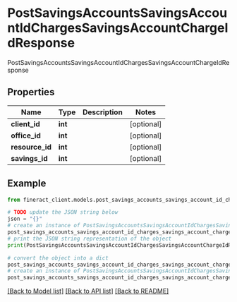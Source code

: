 # PostSavingsAccountsSavingsAccountIdChargesSavingsAccountChargeIdResponse

PostSavingsAccountsSavingsAccountIdChargesSavingsAccountChargeIdResponse

## Properties

Name | Type | Description | Notes
------------ | ------------- | ------------- | -------------
**client_id** | **int** |  | [optional] 
**office_id** | **int** |  | [optional] 
**resource_id** | **int** |  | [optional] 
**savings_id** | **int** |  | [optional] 

## Example

```python
from fineract_client.models.post_savings_accounts_savings_account_id_charges_savings_account_charge_id_response import PostSavingsAccountsSavingsAccountIdChargesSavingsAccountChargeIdResponse

# TODO update the JSON string below
json = "{}"
# create an instance of PostSavingsAccountsSavingsAccountIdChargesSavingsAccountChargeIdResponse from a JSON string
post_savings_accounts_savings_account_id_charges_savings_account_charge_id_response_instance = PostSavingsAccountsSavingsAccountIdChargesSavingsAccountChargeIdResponse.from_json(json)
# print the JSON string representation of the object
print(PostSavingsAccountsSavingsAccountIdChargesSavingsAccountChargeIdResponse.to_json())

# convert the object into a dict
post_savings_accounts_savings_account_id_charges_savings_account_charge_id_response_dict = post_savings_accounts_savings_account_id_charges_savings_account_charge_id_response_instance.to_dict()
# create an instance of PostSavingsAccountsSavingsAccountIdChargesSavingsAccountChargeIdResponse from a dict
post_savings_accounts_savings_account_id_charges_savings_account_charge_id_response_from_dict = PostSavingsAccountsSavingsAccountIdChargesSavingsAccountChargeIdResponse.from_dict(post_savings_accounts_savings_account_id_charges_savings_account_charge_id_response_dict)
```
[[Back to Model list]](../README.md#documentation-for-models) [[Back to API list]](../README.md#documentation-for-api-endpoints) [[Back to README]](../README.md)


